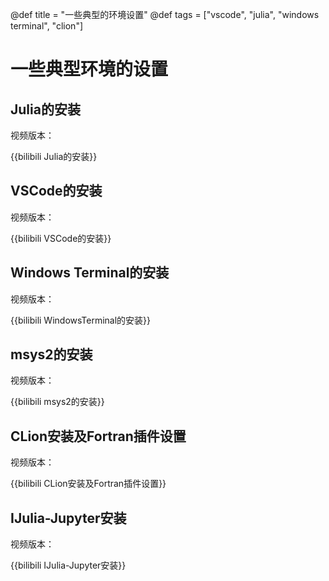 @def title = "一些典型的环境设置"
@def tags = ["vscode", "julia", "windows terminal", "clion"]

# 一些典型环境的设置

## Julia的安装


视频版本：

{{bilibili Julia的安装}}

## VSCode的安装

视频版本：

{{bilibili VSCode的安装}}


## Windows Terminal的安装

视频版本：

{{bilibili WindowsTerminal的安装}}

## msys2的安装

视频版本：

{{bilibili msys2的安装}}

## CLion安装及Fortran插件设置

视频版本：

{{bilibili CLion安装及Fortran插件设置}}


## IJulia-Jupyter安装

视频版本：

{{bilibili IJulia-Jupyter安装}}
